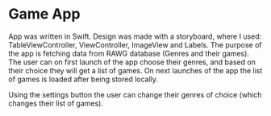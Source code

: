 # Game App

App was written in Swift. Design was made with a storyboard, where I used: TableViewController,  ViewController,  ImageView and Labels. The purpose of the app is fetching data from RAWG database (Genres and their games).
The user can on first launch of the app choose their genres, and based on their choice they will get a list of games. On next launches of the app the list of games is loaded after being stored locally. 

Using the settings button the user can change their genres of choice (which changes their list of games).
